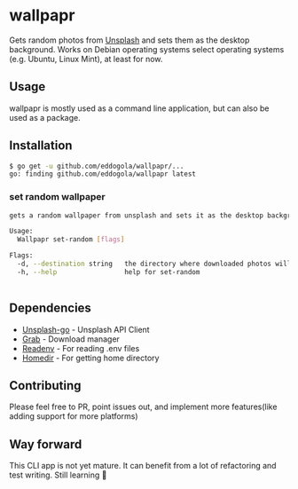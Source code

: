 # wallpapr

Gets random photos from [Unsplash](https://www.unsplash.com/) and sets them as the desktop background.
Works on Debian operating systems select operating systems (e.g. Ubuntu, Linux Mint), at least for now.

## Usage

wallpapr is mostly used as a command line application, but can also be used as a package.

## Installation

```bash
$ go get -u github.com/eddogola/wallpapr/...
go: finding github.com/eddogola/wallpapr latest
```

### set random wallpaper

```bash
gets a random wallpaper from unsplash and sets it as the desktop background

Usage:
  Wallpapr set-random [flags]

Flags:
  -d, --destination string   the directory where downloaded photos will be saved (default "<HOME>/wallpapers/")
  -h, --help                 help for set-random
  
```

## Dependencies

- [Unsplash-go](https://www.github.com/eddogola/unsplash-go) - Unsplash API Client
- [Grab](https://www.github.com/cavaliercoder/grab) - Download manager
- [Readenv](https://www.github.com/eddogola/readenv) - For reading .env files
- [Homedir](github.com/mitchellh/go-homedir) - For getting home directory

## Contributing

Please feel free to PR, point issues out, and implement more features(like adding support for more platforms)

## Way forward

This CLI app is not yet mature. It can benefit from a lot of refactoring and test writing. Still learning :palm_tree:
